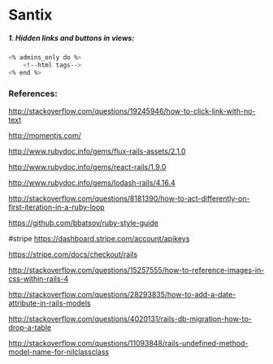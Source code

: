 # Santix

##### 1. Hidden links and buttons in views:
```sh
<% admins_only do %>
    <!--html tags-->    
<% end %>
```

### References:
http://stackoverflow.com/questions/19245946/how-to-click-link-with-no-text

http://momentjs.com/

http://www.rubydoc.info/gems/flux-rails-assets/2.1.0

http://www.rubydoc.info/gems/react-rails/1.9.0

http://www.rubydoc.info/gems/lodash-rails/4.16.4

http://stackoverflow.com/questions/8181390/how-to-act-differently-on-first-iteration-in-a-ruby-loop

https://github.com/bbatsov/ruby-style-guide

#stripe
https://dashboard.stripe.com/account/apikeys

https://stripe.com/docs/checkout/rails

http://stackoverflow.com/questions/15257555/how-to-reference-images-in-css-within-rails-4

http://stackoverflow.com/questions/28293835/how-to-add-a-date-attribute-in-rails-models

http://stackoverflow.com/questions/4020131/rails-db-migration-how-to-drop-a-table

http://stackoverflow.com/questions/11093848/rails-undefined-method-model-name-for-nilclassclass

